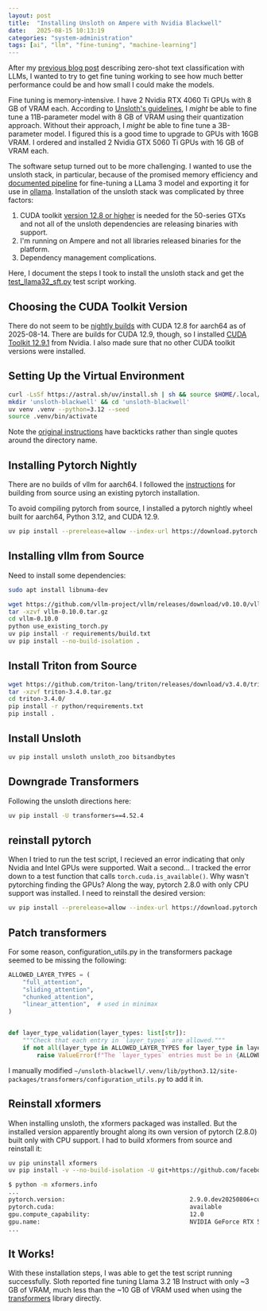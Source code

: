 ```yaml
---
layout: post
title:  "Installing Unsloth on Ampere with Nvidia Blackwell"
date:   2025-08-15 10:13:19
categories: "system-administration"
tags: [ai", "llm", "fine-tuning", "machine-learning"]
---
```


After my [previous blog post](https://rnowling.github.io/machine-learning/2025/08/09/zero-shot-spam-classification.html) describing
zero-shot text classification with LLMs, I wanted to try to get fine tuning working to see how much better performance could be
and how small I could make the models.

Fine tuning is memory-intensive.  I have 2 Nvidia RTX 4060 Ti GPUs with 8 GB of VRAM each.  According to
[Unsloth's guidelines](https://docs.unsloth.ai/get-started/beginner-start-here/unsloth-requirements#approximate-vram-requirements-based-on-model-parameters),
I _might_ be able to fine tune a 11B-parameter model with 8 GB of VRAM using their quantization approach.  Without their approach, I _might_
be able to fine tune a 3B-parameter model.  I figured this is a good time to upgrade to GPUs with 16GB VRAM. I ordered and installed
2 Nvidia GTX 5060 Ti GPUs with 16 GB of VRAM each.

The software setup turned out to be more challenging.  I wanted to use the unsloth stack, in particular, because of the promised
memory efficiency and [documented pipeline](https://docs.unsloth.ai/basics/tutorials-how-to-fine-tune-and-run-llms/tutorial-how-to-finetune-llama-3-and-use-in-ollama)
for fine-tuning a LLama 3 model and exporting it for use in [ollama](https://github.com/ollama/ollama).  Installation of the unsloth stack
was complicated by three factors:

1. CUDA toolkit [version 12.8 or higher](https://docs.unsloth.ai/basics/training-llms-with-blackwell-rtx-50-series-and-unsloth)
is needed for the 50-series GTXs and not all of the unsloth dependencies are releasing binaries with support.
1. I'm running on Ampere and not all libraries released binaries for the platform.
1. Dependency management complications.

Here, I document the steps I took to install the unsloth stack and get the [test_llama32_sft.py](https://github.com/unslothai/unsloth/blob/main/blackwell/test_llama32_sft.py)
test script working.

## Choosing the CUDA Toolkit Version
There do not seem to be [nightly builds](https://download.pytorch.org/whl/nightly/torch/) with CUDA 12.8 for aarch64 as of 2025-08-14.
There are builds for CUDA 12.9, though, so I installed [CUDA Toolkit 12.9.1](https://developer.nvidia.com/cuda-12-9-1-download-archive?target_os=Linux&target_arch=arm64-sbsa&Compilation=Native&Distribution=Ubuntu&target_version=24.04&target_type=deb_network)
from Nvidia.  I also made sure that no other CUDA toolkit versions were installed.

## Setting Up the Virtual Environment

```bash
curl -LsSf https://astral.sh/uv/install.sh | sh && source $HOME/.local/bin/env
mkdir 'unsloth-blackwell' && cd 'unsloth-blackwell'
uv venv .venv --python=3.12 --seed
source .venv/bin/activate
```

Note the [original instructions](https://docs.unsloth.ai/basics/training-llms-with-blackwell-rtx-50-series-and-unsloth) have
backticks rather than single quotes around the directory name.

## Installing Pytorch Nightly
There are no builds of vllm for aarch64.  I followed the
[instructions](https://docs.vllm.ai/en/latest/getting_started/installation/gpu.html#use-an-existing-pytorch-installation)
for building from source using an existing pytorch installation.

To avoid compiling pytorch from source, I installed a pytorch nightly wheel built for aarch64, Python 3.12, and CUDA 12.9.

```bash
uv pip install --prerelease=allow --index-url https://download.pytorch.org/whl/nightly/cu129 torch torchvision torchaudio
```

## Installing vllm from Source

Need to install some dependencies:

```bash
sudo apt install libnuma-dev
```

```bash
wget https://github.com/vllm-project/vllm/releases/download/v0.10.0/vllm-0.10.0.tar.gz
tar -xzvf vllm-0.10.0.tar.gz
cd vllm-0.10.0
python use_existing_torch.py
uv pip install -r requirements/build.txt
uv pip install --no-build-isolation .
```

## Install Triton from Source

```bash
wget https://github.com/triton-lang/triton/releases/download/v3.4.0/triton-3.4.0.tar.gz
tar -xzvf triton-3.4.0.tar.gz
cd triton-3.4.0/
pip install -r python/requirements.txt
pip install .
```

## Install Unsloth

```bash
uv pip install unsloth unsloth_zoo bitsandbytes
```

## Downgrade Transformers
Following the unsloth directions here:

```bash
uv pip install -U transformers==4.52.4
```

## reinstall pytorch
When I tried to run the test script, I recieved an error indicating that only Nvidia and Intel GPUs were supported.  Wait a second...
I tracked the error down to a test function that calls `torch.cuda.is_available()`.  Why wasn't pytorching finding the GPUs? Along the
way, pytorch 2.8.0 with only CPU support was installed.  I need to reinstall the desired version:

```bash
uv pip install --prerelease=allow --index-url https://download.pytorch.org/whl/nightly/cu129 torch torchvision torchaudio
```
## Patch transformers
For some reason, configuration_utils.py in the transformers package seemed to be missing the following:

```python
ALLOWED_LAYER_TYPES = (
    "full_attention",
    "sliding_attention",
    "chunked_attention",
    "linear_attention",  # used in minimax
)


def layer_type_validation(layer_types: list[str]):
    """Check that each entry in `layer_types` are allowed."""
    if not all(layer_type in ALLOWED_LAYER_TYPES for layer_type in layer_types):
        raise ValueError(f"The `layer_types` entries must be in {ALLOWED_LAYER_TYPES}")
```

I manually modified `~/unsloth-blackwell/.venv/lib/python3.12/site-packages/transformers/configuration_utils.py` to add it in.

## Reinstall xformers
When installing unsloth, the xformers packaged was installed.  But the installed version apparently brought along its own
version of pytorch (2.8.0) built only with CPU support.  I had to build xformers from source and reinstall it:

```bash
uv pip uninstall xformers
uv pip install -v --no-build-isolation -U git+https://github.com/facebookresearch/xformers.git@main#egg=xformers
```

```bash
$ python -m xformers.info
...
pytorch.version:                                   2.9.0.dev20250806+cu129
pytorch.cuda:                                      available
gpu.compute_capability:                            12.0
gpu.name:                                          NVIDIA GeForce RTX 5060 Ti
...
```

## It Works!
With these installation steps, I was able to get the test script running successfully.  Sloth reported fine tuning Llama 3.2 1B Instruct
with only ~3 GB of VRAM, much less than the ~10 GB of VRAM used when using the [transformers](https://huggingface.co/docs/transformers/index)
library directly.
